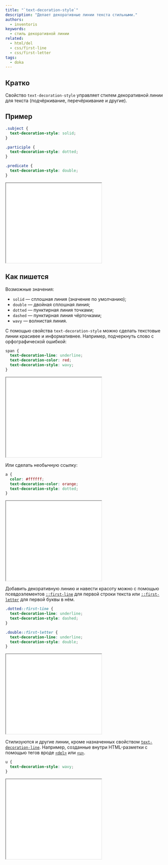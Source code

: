 ```yaml
---
title: "`text-decoration-style`"
description: "Делает декоративные линии текста стильными."
authors:
  - inventoris
keywords:
  - стиль декоративной линии
related: 
  - html/del
  - css/first-line
  - css/first-letter
tags:
  - doka
---
```


## Кратко

Свойство `text-decoration-style` управляет стилем декоративной линии для текста (подчёркивание, перечёркивание и другие).

## Пример

```css
.subject {
  text-decoration-style: solid;
}

.participle {
  text-decoration-style: dotted;
}

.predicate {
  text-decoration-style: double;
}
```

<iframe title="Пример стилизации подчёркивания" src="demos/basic/" height="250"></iframe>

## Как пишется

Возможные значения:

- `solid` — сплошная линия (значение по умолчанию);
- `double` — двойная сплошная линия;
- `dotted` — пунктирная линия точками;
- `dashed` — пунктирная линия чёрточками;
- `wavy` — волнистая линия.

С помощью свойства `text-decoration-style` можно сделать текстовые линии красивее и информативнее. Например, подчеркнуть слово с орфографической ошибкой:

```css
span {
  text-decoration-line: underline;
  text-decoration-color: red;
  text-decoration-style: wavy;
}
```

<iframe title="Пример стилизации подчёркивания в виде ошибки" src="demos/incorrect-word/" height="250"></iframe>

Или сделать необычную ссылку:

```css
a {
  color: #ffffff;
  text-decoration-color: orange;
  text-decoration-style: dotted;
}
```

<iframe title="Пример стилизации ссылки" src="demos/dotted-link/" height="250"></iframe>

Добавить декоративную линию и навести красоту можно с помощью псевдоэлементов [`::first-line`](/css/first-line/) для первой строки текста или [`::first-letter`](/css/first-letter/) для первой буквы в нём.

```css
.dotted::first-line {
  text-decoration-line: underline;
  text-decoration-style: dashed;
}

.double::first-letter {
  text-decoration-line: underline;
  text-decoration-style: double;
}
```

<iframe title="Пример создания и стилизации линий с помощью псевдоэлементов" src="demos/pseudo-element-line/" height="250"></iframe>

Стилизуются и другие линии, кроме назначенных свойством [`text-decoration-line`](/css/text-decoration-line/). Например, созданные внутри HTML-разметки с помощью тегов вроде [`<del>`](/html/del/) или [`<u>`](/html/u/).

```css
u {
  text-decoration-style: wavy;
}
```

<iframe title="Пример стилизации линии, созданной html-тегом" src="demos/html-line/" height="250"></iframe>
